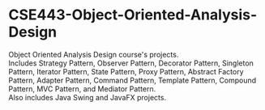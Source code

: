 # CSE443-Object-Oriented-Analysis-Design

Object Oriented Analysis Design course's projects.  
Includes Strategy Pattern, Observer Pattern, Decorator Pattern,
Singleton Pattern, Iterator Pattern, State Pattern, Proxy Pattern, Abstract Factory Pattern, Adapter Pattern, Command Pattern, Template Pattern,
Compound Pattern, MVC Pattern, and Mediator Pattern.  
Also includes Java Swing and JavaFX projects.
